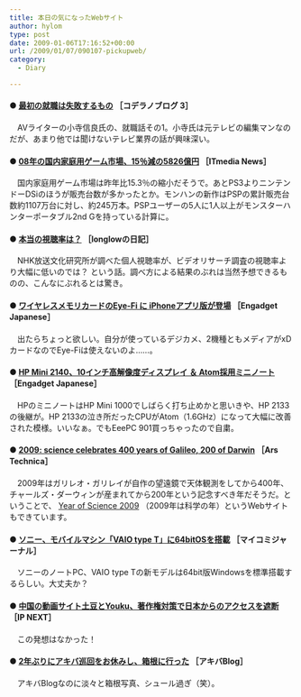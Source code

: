 ```yaml
---
title: 本日の気になったWebサイト
author: hylom
type: post
date: 2009-01-06T17:16:52+00:00
url: /2009/01/07/090107-pickupweb/
category:
  - Diary

---
```

#### ●   [最初の就職は失敗するもの][1] ［コデラノブログ 3］

　AVライターの小寺信良氏の、就職話その1。小寺氏は元テレビの編集マンなのだが、あまり他では聞けないテレビ業界の話が興味深い。

#### ●   [08年の国内家庭用ゲーム市場、15％減の5826億円][2] ［ITmedia News］

　国内家庭用ゲーム市場は昨年比15.3％の縮小だそうで。あとPS3よりニンテンドーDSiのほうが販売台数が多かったとか。モンハンの新作はPSPの累計販売台数約1107万台に対し、約245万本。PSPユーザーの5人に1人以上がモンスターハンターポータブル2nd Gを持っている計算に。

#### ●   [本当の視聴率は？][3] ［longlowの日記］

　NHK放送文化研究所が調べた個人視聴率が、ビデオリサーチ調査の視聴率より大幅に低いのでは？ という話。調べ方による結果のぶれは当然予想できるものの、こんなにぶれるとは驚き。

#### ●   [ワイヤレスメモリカードのEye-Fi に iPhoneアプリ版が登場][4] ［Engadget Japanese］

　出たらちょっと欲しい。自分が使っているデジカメ、2機種ともメディアがxDカードなのでEye-Fiは使えないのよ……。

#### ●   [HP Mini 2140、10インチ高解像度ディスプレイ ＆ Atom採用ミニノート][5] ［Engadget Japanese］

　HPのミニノートはHP Mini 1000でしばらく打ち止めかと思いきや、HP 2133の後継が。HP 2133の泣き所だったCPUがAtom（1.6GHz）になって大幅に改善された模様。いいなぁ。でもEeePC 901買っちゃったので自粛。

#### ●   [2009: science celebrates 400 years of Galileo&#44; 200 of Darwin][6] ［Ars Technica］

　2009年はガリレオ・ガリレイが自作の望遠鏡で天体観測をしてから400年、チャールズ・ダーウィンが産まれてから200年という記念すべき年だそうだ。ということで、   [Year of Science 2009][7] （2009年は科学の年）というWebサイトもできています。

#### ●   [ソニー、モバイルマシン「VAIO type T」に64bitOSを搭載][8] ［マイコミジャーナル］

　ソニーのノートPC、VAIO type Tの新モデルは64bit版Windowsを標準搭載するらしい。大丈夫か？

#### ●   [中国の動画サイト土豆とYouku、著作権対策で日本からのアクセスを遮断][9] ［IP NEXT］

　この発想はなかった！

#### ●   [2年ぶりにアキバ巡回をお休みし、箱根に行った][10] ［アキバBlog］

　アキバBlogなのに淡々と箱根写真、シュール過ぎ（笑）。

 [1]: http://blogmag.ascii.jp/kodera/2009/01/06001147.html
 [2]: http://www.itmedia.co.jp/news/articles/0901/05/news065.html
 [3]: http://d.hatena.ne.jp/longlow/20081230/p1
 [4]: http://japanese.engadget.com/2009/01/05/eye-fi-iphone/
 [5]: http://japanese.engadget.com/2009/01/06/hp-mini-2140-1366x768-atom/
 [6]: http://arstechnica.com/news.ars/post/20090105-2009-science-celebrates-400-years-of-galileo-200-of-darwin.html
 [7]: http://www.copusproject.org/yearofscience2009/
 [8]: http://journal.mycom.co.jp/news/2009/01/06/020/index.html
 [9]: http://www.ipnext.jp/news/index.php?id=5429
 [10]: http://blog.livedoor.jp/geek/archives/50788225.html
